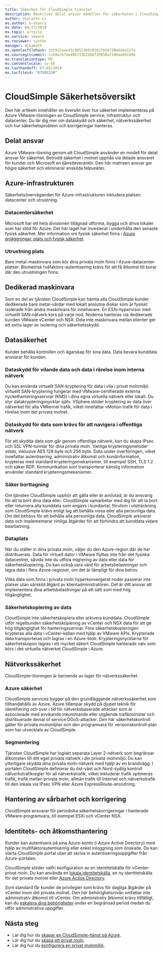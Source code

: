 ```yaml
---
title: Säkerhet för CloudSimple tjänster
description: Beskriver delat ansvar modeller för säkerheten i CloudSimple-tjänster
author: sharaths-cs
ms.author: b-shsury
ms.date: 04/27/2019
ms.topic: article
ms.service: vmware
ms.reviewer: cynthn
manager: dikamath
ms.openlocfilehash: 325915aae43c905236910382f650730a6daa127a
ms.sourcegitcommit: ccb9a7b7da48473362266f20950af190ae88c09b
ms.translationtype: MT
ms.contentlocale: sv-SE
ms.lasthandoff: 07/05/2019
ms.locfileid: "67595330"
---
```

# <a name="cloudsimple-security-overview"></a>CloudSimple Säkerhetsöversikt

Den här artikeln innehåller en översikt över hur säkerhet implementeras på Azure VMware-lösningen av CloudSimple service, infrastruktur och datacenter. Du lär dig mer om dataskydd och säkerhet, nätverkssäkerhet och hur säkerhetsproblem och korrigeringar hanteras.

## <a name="shared-responsibility"></a>Delat ansvar

Azure VMware-lösning genom att CloudSimple använder en modell för delat ansvar för säkerhet. Betrodd säkerhet i molnet uppnås via delade ansvaret för kunder och Microsoft en tjänstleverantör. Den här matrisen ansvar ger högre säkerhet och eliminerar enskilda felpunkter.

## <a name="azure-infrastructure"></a>Azure-infrastrukturen 

Säkerhetsöverväganden för Azure-infrastrukturen inkludera platsen datacenter och utrustning.

### <a name="datacenter-security"></a>Datacentersäkerhet 

Microsoft har ett hela divisionen tillägnad utforma, bygga och driva lokaler som har stöd för Azure. Det här laget har investerat i underhålla den senaste fysisk säkerhet. Mer information om fysisk säkerhet finns i [Azure anläggningar, plats och fysisk säkerhet](https://docs.microsoft.com/azure/security/azure-physical-security).

### <a name="equipment-location"></a>Utrustning plats

Bare metal-maskinvara som kör dina privata moln finns i Azure-datacenter-platser. Biometrisk tvåfaktors-autentisering krävs för att få åtkomst till burar där den utrustningen finns.

## <a name="dedicated-hardware"></a>Dedikerad maskinvara

Som en del av tjänsten CloudSimple kan hämta alla CloudSimple kunder dedikerade bare metal-värdar med lokalt anslutna diskar som är fysiskt isolerade från andra maskinvara för innehavare. En ESXi-hypervisor med virtuellt SAN-nätverk körs på varje nod. Noderna hanteras via dedikerade kunden VMware vCenter och NSX. Dela inte maskinvara mellan klienter ger ett extra lager av isolering och säkerhetsskydd.

## <a name="data-security"></a>Datasäkerhet

Kunder behålla kontrollen och ägarskap för sina data. Data bevara kunddata ansvarar för kunden.

### <a name="data-protection-for-data-at-rest-and-data-in-motion-within-internal-networks"></a>Dataskydd för vilande data och data i rörelse inom interna nätverk

Du kan använda virtuellt SAN-kryptering för data i vila i privat molnmiljö. virtuellt SAN-kryptering fungerar med VMware-certifierade externa nyckelhanteringsservrar (KMS) i dina egna virtuella nätverk eller lokalt. Du styr datakrypteringsnycklar själv. VSphere stöder kryptering av data över nätverket för alla VMkernel trafik, vilket innefattar vMotion trafik för data i rörelse inom det privata molnet.

### <a name="data-protection-for-data-thats-required-to-move-through-public-networks"></a>Dataskydd för data som krävs för att navigera i offentliga nätverk

För att skydda data som går genom offentliga nätverk, kan du skapa IPsec och SSL VPN-tunnlar för dina privata moln. Vanliga krypteringsmetoder stöds, inklusive AES 128 byte och 256 byte. Data under överföringen, vilket innefattar autentisering, administrativ åtkomst och kundinformation, krypteras med standard krypteringsmekanismer, till exempel SSH, TLS 1.2 och säker RDP. Kommunikation som transporterar känslig information använder standard krypteringsmekanismer.

### <a name="secure-disposal"></a>Säker borttagning 

Om tjänsten CloudSimple upphör att gälla eller är avslutad, är du ansvarig för att ta bort dina data eller. CloudSimple samarbetar med dig för att ta bort eller returnera alla kunddata som angavs i kundavtal, förutom i utsträckning som CloudSimple krävs enligt lag att behålla vissa eller alla personliga data. Om det behövs för att behålla alla personliga data, CloudSimple arkiverar data och implementerar rimliga åtgärder för att förhindra att kunddata vidare bearbetning.

### <a name="data-location"></a>Dataplats

När du ställer in dina privata moln, väljer du den Azure-region där de har distribuerats. Data för virtuell dator i VMware flyttas inte från det fysiska datacentret, såvida inte du utföra migrering av data eller data för säkerhetskopiering. Du kan också vara värd för arbetsbelastningar och lagra data i flera Azure-regioner, om det är lämpligt för dina behov.

Vilka data som finns i privata moln hyperkonvergerat noder passerar inte platser utan särskild åtgärd av klientadministratören. Det är ditt ansvar att implementera dina arbetsbelastningar på ett sätt som med hög tillgänglighet.

### <a name="data-backups"></a>Säkerhetskopiering av data
CloudSimple inte säkerhetskopiera eller arkivera kunddata. CloudSimple utför regelbunden säkerhetskopiering av vCenter och NSX data för att ge hög tillgänglighet för hanteringsservrar. Före säkerhetskopieringen krypteras alla data i vCenter-källan med hjälp av VMware APIs. Krypterade data transporteras och lagras i en Azure-blob. Krypteringsnycklarna för säkerhetskopior lagras i ett mycket säkert CloudSimple hanterade valv som körs i det virtuella nätverket CloudSimple i Azure.

## <a name="network-security"></a>Nätverkssäkerhet

CloudSimple-lösningen är beroende av lager för nätverkssäkerhet.

### <a name="azure-edge-security"></a>Azure säkerhet

CloudSimple services bygger på den grundläggande nätverkssäkerhet som tillhandahålls av Azure. Azure tillämpar skydd på djupet teknik för identifiering och svar i tid för nätverksbaserade attacker som är associerade med avvikande inkommande eller utgående trafikmönster och distribuerade denial of service DDoS-attacker. Den här säkerhetskontroll gäller för privata molnmiljöer och den programvara för versionskontroll-plan som har utvecklats av CloudSimple.

### <a name="segmentation"></a>Segmentering

Tjänsten CloudSimple har logiskt separata Layer 2-nätverk som begränsar åtkomsten till ditt eget privata nätverk i din privata molnmiljö. Du kan ytterligare skydda dina privata moln-nätverk med hjälp av en brandvägg. I portalen CloudSimple definierar du öst-väst och Nord-sydlig kontroll nätverkstrafikregler för all nätverkstrafik, vilket inkluderar trafik optimeras trafik, trafik mellan privata moln, allmän trafik till Internet och nätverkstrafik till den lokala via IPsec VPN eller Azure ExpressRoute-anslutning.

## <a name="vulnerability-and-patch-management"></a>Hantering av sårbarhet och korrigering 

CloudSimple ansvarar för periodiska säkerhetskorrigeringar i hanterade VMware-programvara, till exempel ESXi och vCenter NSX.

## <a name="identity-and-access-management"></a>Identitets- och åtkomsthantering

Kunder kan autentisera på sina Azure-konto (i Azure Active Directory) med hjälp av multifaktorautentisering eller enkel inloggning som önskade. Du kan starta CloudSimple portal utan att skriva in autentiseringsuppgifter från Azure-portalen.

CloudSimple stöder valfri konfiguration av en identitetskälla för vCenter-privat moln. Du kan använda en [lokala identitetskälla](https://docs.azure.cloudsimple.com/set-vcenter-identity), en ny identitetskälla för det privata molnet eller [Azure Active Directory](https://docs.azure.cloudsimple.com/azure-ad).

Som standard får kunder de privilegier som krävs för dagliga åtgärder på vCenter inom det privata molnet. Den här behörighetsnivån omfattar inte administrativ åtkomst till vCenter. Om administrativ åtkomst krävs tillfälligt, kan du [eskalera dina behörigheter](https://docs.azure.cloudsimple.com/escalate-private-cloud-privileges) under en begränsad period medan du utför administrativa uppgifter.

## <a name="next-steps"></a>Nästa steg

* Lär dig hur du [skapar en CloudSimple-tjänst på Azure](quickstart-create-cloudsimple-service.md).
* Lär dig hur du [skapa ett privat moln](https://docs.azure.cloudsimple.com/create-private-cloud/).
* Lär dig hur du [konfigurera en privat molnmiljö](quickstart-create-private-cloud.md).
